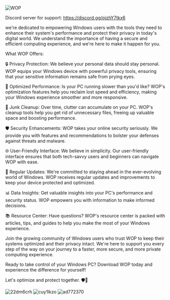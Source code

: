 
![WOP](https://github.com/Fluffyzwz/Windows-Optimization-Privacy/assets/85907829/52ee5cbf-fe74-405e-9ce2-2c23461f0ce3)

Discord server for support: https://discord.gg/pjzhY7tkx6

we're dedicated to empowering Windows users with the tools they need to enhance their system's performance and protect their privacy in today's digital world. We understand the importance of having a secure and efficient computing experience, and we're here to make it happen for you.

What WOP Offers:

🔒 Privacy Protection: We believe your personal data should stay personal. WOP equips your Windows device with powerful privacy tools, ensuring that your sensitive information remains safe from prying eyes.

💨 Optimized Performance: Is your PC running slower than you'd like? WOP's optimization features help you reclaim lost speed and efficiency, making your Windows experience smoother and more responsive.

🧹 Junk Cleanup: Over time, clutter can accumulate on your PC. WOP's cleanup tools help you get rid of unnecessary files, freeing up valuable space and boosting performance.

🛡️ Security Enhancements: WOP takes your online security seriously. We provide you with features and recommendations to bolster your defenses against threats and malware.

🌐 User-Friendly Interface: We believe in simplicity. Our user-friendly interface ensures that both tech-savvy users and beginners can navigate WOP with ease.

🔄 Regular Updates: We're committed to staying ahead in the ever-evolving world of Windows. WOP receives regular updates and improvements to keep your device protected and optimized.

📊 Data Insights: Get valuable insights into your PC's performance and security status. WOP empowers you with information to make informed decisions.

📚 Resource Center: Have questions? WOP's resource center is packed with articles, tips, and guides to help you make the most of your Windows experience.

Join the growing community of Windows users who trust WOP to keep their systems optimized and their privacy intact. We're here to support you every step of the way on your journey to a faster, more secure, and more private computing experience.

Ready to take control of your Windows PC? Download WOP today and experience the difference for yourself!

Let's optimize and protect together. 🛡️🚀

![22dm6crh](https://github.com/Fluffyzwz/Windows-Optimization-Privacy/assets/85907829/0d27c456-99e3-4c83-8ef1-a4e8941583ea)
![cuy1lkzo](https://github.com/Fluffyzwz/Windows-Optimization-Privacy/assets/85907829/8e3c29f7-2161-4606-8adf-34475755d129)
![ad772370](https://github.com/Fluffyzwz/Windows-Optimization-Privacy/assets/85907829/c890ef79-fdb6-4278-a0cd-627e35f8b3f6)
